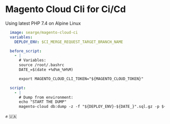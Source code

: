 # Magento Cloud Cli for Ci/Cd

Using latest PHP 7.4 on Alpine Linux

```yaml
  image: searge/magento-cloud-ci
  variables:
    DEPLOY_ENV: $CI_MERGE_REQUEST_TARGET_BRANCH_NAME

  before_script:
    - |
      # Variables:
      source /root/.bashrc
      DATE_=$(date +%d%m_%H%M)

      export MAGENTO_CLOUD_CLI_TOKEN="${MAGENTO_CLOUD_TOKEN}"

  script:
    - |
      # Dump from environment:
      echo "START THE DUMP"
      magento-cloud db:dump -z -f "${DEPLOY_ENV}-${DATE_}".sql.gz -p ${PROJECT} -e ${DEPLOY_ENV}
```

✊ 🇺🇦
